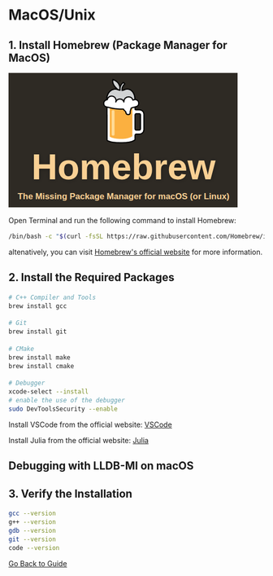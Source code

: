 # MacOS/Unix

## 1. Install Homebrew (Package Manager for MacOS)

![Homebrew Logo](pics/HomeBrew.png)

Open Terminal and run the following command to install Homebrew:

```bash
/bin/bash -c "$(curl -fsSL https://raw.githubusercontent.com/Homebrew/install/HEAD/install.sh)"
```

altenatively, you can visit [Homebrew's official website](https://brew.sh/) for more information.


## 2. Install the Required Packages

```bash
# C++ Compiler and Tools
brew install gcc

# Git
brew install git

# CMake
brew install make
brew install cmake

# Debugger
xcode-select --install
# enable the use of the debugger
sudo DevToolsSecurity --enable
```

Install VSCode from the official website: [VSCode](https://code.visualstudio.com/)

Install Julia from the official website: [Julia](https://julialang.org/install/)

## Debugging with LLDB-MI on macOS



## 3. Verify the Installation

```bash
gcc --version
g++ --version
gdb --version
git --version
code --version
```

[Go Back to Guide](../Readme.md#installation-guide)
